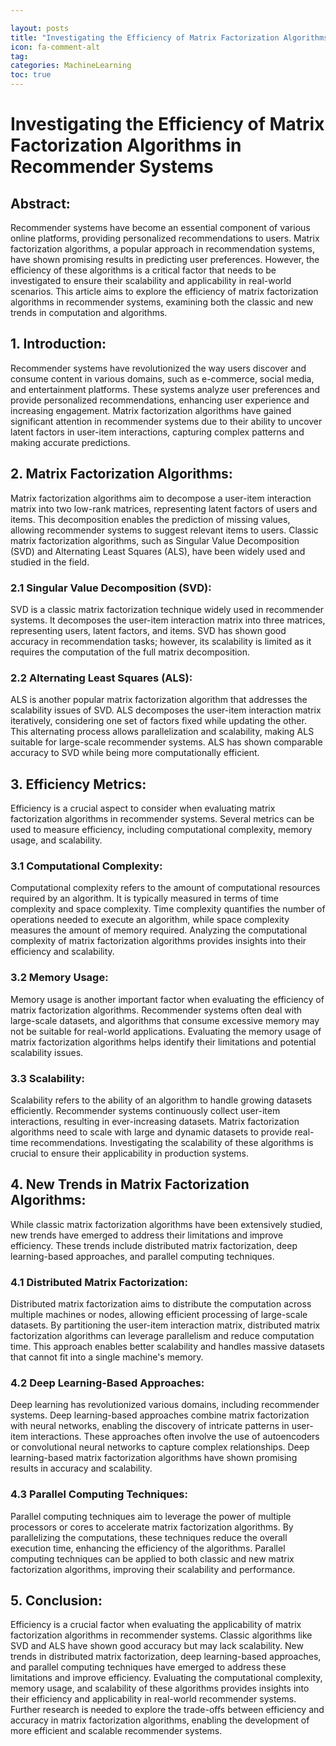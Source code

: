 ```yaml
---

layout: posts
title: "Investigating the Efficiency of Matrix Factorization Algorithms in Recommender Systems"
icon: fa-comment-alt
tag:      
categories: MachineLearning
toc: true
---
```




# Investigating the Efficiency of Matrix Factorization Algorithms in Recommender Systems

## Abstract:
Recommender systems have become an essential component of various online platforms, providing personalized recommendations to users. Matrix factorization algorithms, a popular approach in recommendation systems, have shown promising results in predicting user preferences. However, the efficiency of these algorithms is a critical factor that needs to be investigated to ensure their scalability and applicability in real-world scenarios. This article aims to explore the efficiency of matrix factorization algorithms in recommender systems, examining both the classic and new trends in computation and algorithms.

## 1. Introduction:
Recommender systems have revolutionized the way users discover and consume content in various domains, such as e-commerce, social media, and entertainment platforms. These systems analyze user preferences and provide personalized recommendations, enhancing user experience and increasing engagement. Matrix factorization algorithms have gained significant attention in recommender systems due to their ability to uncover latent factors in user-item interactions, capturing complex patterns and making accurate predictions.

## 2. Matrix Factorization Algorithms:
Matrix factorization algorithms aim to decompose a user-item interaction matrix into two low-rank matrices, representing latent factors of users and items. This decomposition enables the prediction of missing values, allowing recommender systems to suggest relevant items to users. Classic matrix factorization algorithms, such as Singular Value Decomposition (SVD) and Alternating Least Squares (ALS), have been widely used and studied in the field.

### 2.1 Singular Value Decomposition (SVD):
SVD is a classic matrix factorization technique widely used in recommender systems. It decomposes the user-item interaction matrix into three matrices, representing users, latent factors, and items. SVD has shown good accuracy in recommendation tasks; however, its scalability is limited as it requires the computation of the full matrix decomposition.

### 2.2 Alternating Least Squares (ALS):
ALS is another popular matrix factorization algorithm that addresses the scalability issues of SVD. ALS decomposes the user-item interaction matrix iteratively, considering one set of factors fixed while updating the other. This alternating process allows parallelization and scalability, making ALS suitable for large-scale recommender systems. ALS has shown comparable accuracy to SVD while being more computationally efficient.

## 3. Efficiency Metrics:
Efficiency is a crucial aspect to consider when evaluating matrix factorization algorithms in recommender systems. Several metrics can be used to measure efficiency, including computational complexity, memory usage, and scalability.

### 3.1 Computational Complexity:
Computational complexity refers to the amount of computational resources required by an algorithm. It is typically measured in terms of time complexity and space complexity. Time complexity quantifies the number of operations needed to execute an algorithm, while space complexity measures the amount of memory required. Analyzing the computational complexity of matrix factorization algorithms provides insights into their efficiency and scalability.

### 3.2 Memory Usage:
Memory usage is another important factor when evaluating the efficiency of matrix factorization algorithms. Recommender systems often deal with large-scale datasets, and algorithms that consume excessive memory may not be suitable for real-world applications. Evaluating the memory usage of matrix factorization algorithms helps identify their limitations and potential scalability issues.

### 3.3 Scalability:
Scalability refers to the ability of an algorithm to handle growing datasets efficiently. Recommender systems continuously collect user-item interactions, resulting in ever-increasing datasets. Matrix factorization algorithms need to scale with large and dynamic datasets to provide real-time recommendations. Investigating the scalability of these algorithms is crucial to ensure their applicability in production systems.

## 4. New Trends in Matrix Factorization Algorithms:
While classic matrix factorization algorithms have been extensively studied, new trends have emerged to address their limitations and improve efficiency. These trends include distributed matrix factorization, deep learning-based approaches, and parallel computing techniques.

### 4.1 Distributed Matrix Factorization:
Distributed matrix factorization aims to distribute the computation across multiple machines or nodes, allowing efficient processing of large-scale datasets. By partitioning the user-item interaction matrix, distributed matrix factorization algorithms can leverage parallelism and reduce computation time. This approach enables better scalability and handles massive datasets that cannot fit into a single machine's memory.

### 4.2 Deep Learning-Based Approaches:
Deep learning has revolutionized various domains, including recommender systems. Deep learning-based approaches combine matrix factorization with neural networks, enabling the discovery of intricate patterns in user-item interactions. These approaches often involve the use of autoencoders or convolutional neural networks to capture complex relationships. Deep learning-based matrix factorization algorithms have shown promising results in accuracy and scalability.

### 4.3 Parallel Computing Techniques:
Parallel computing techniques aim to leverage the power of multiple processors or cores to accelerate matrix factorization algorithms. By parallelizing the computations, these techniques reduce the overall execution time, enhancing the efficiency of the algorithms. Parallel computing techniques can be applied to both classic and new matrix factorization algorithms, improving their scalability and performance.

## 5. Conclusion:
Efficiency is a crucial factor when evaluating the applicability of matrix factorization algorithms in recommender systems. Classic algorithms like SVD and ALS have shown good accuracy but may lack scalability. New trends in distributed matrix factorization, deep learning-based approaches, and parallel computing techniques have emerged to address these limitations and improve efficiency. Evaluating the computational complexity, memory usage, and scalability of these algorithms provides insights into their efficiency and applicability in real-world recommender systems. Further research is needed to explore the trade-offs between efficiency and accuracy in matrix factorization algorithms, enabling the development of more efficient and scalable recommender systems.